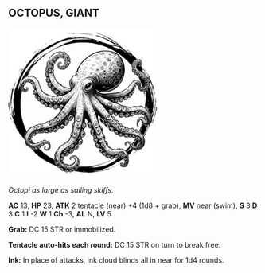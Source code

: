 ## OCTOPUS, GIANT

![](images/octopus-giant.webp)

_Octopi as large as sailing skiffs._

**AC** 13, **HP** 23, **ATK** 2 tentacle (near) +4 (1d8 + grab), **MV** near (swim), **S** 3 **D** 3 **C** 1 **I** -2 **W** 1 **Ch** -3, **AL** N, **LV** 5

**Grab:** DC 15 STR or immobilized.

**Tentacle auto-hits each round:** DC 15 STR on turn to break free.

**Ink:** In place of attacks, ink cloud blinds all in near for 1d4 rounds.


